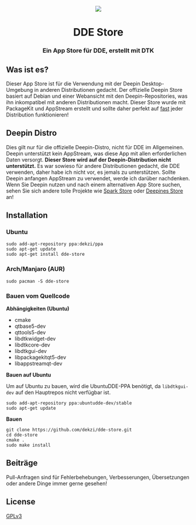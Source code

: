 <p align="center"><img src="https://user-images.githubusercontent.com/56656996/99621835-b2d8dc80-29dd-11eb-8183-987e80f8b3a7.png"></p>
<h1 align="center">DDE Store</h1>
<h3 align="center">Ein App Store für DDE, erstellt mit DTK</h3>

## Was ist es?

Dieser App Store ist für die Verwendung mit der Deepin Desktop-Umgebung in anderen Distributionen gedacht. Der offizielle Deepin Store basiert auf Debian und einer Webansicht mit den Deepin-Repositories, was ihn inkompatibel mit anderen Distributionen macht. Dieser Store wurde mit PackageKit und AppStream erstellt und sollte daher perfekt auf [fast](#deepin-distro) jeder Distribution funktionieren!

## Deepin Distro

Dies gilt nur für die offizielle Deepin-Distro, nicht für DDE im Allgemeinen. Deepin unterstützt kein AppStream, was diese App mit allen erforderlichen Daten versorgt. **Dieser Store wird auf der Deepin-Distribution nicht unterstützt.** Es war sowieso für andere Distributionen gedacht, die DDE verwenden, daher habe ich nicht vor, es jemals zu unterstützen. Sollte Deepin anfangen AppStream zu verwendet, werde ich darüber nachdenken. Wenn Sie Deepin nutzen und nach einem alternativen App Store suchen, sehen Sie sich andere tolle Projekte wie [Spark Store](https://www.spark-app.store) oder [Deepines Store](https://deepines.com) an!

## Installation
### Ubuntu
```
sudo add-apt-repository ppa:dekzi/ppa
sudo apt-get update
sudo apt-get install dde-store
```

### Arch/Manjaro (AUR)
```
sudo pacman -S dde-store
```

### Bauen vom Quellcode
**Abhängigkeiten (Ubuntu)**
- cmake
- qtbase5-dev
- qttools5-dev
- libdtkwidget-dev
- libdtkcore-dev
- libdtkgui-dev
- libpackagekitqt5-dev
- libappstreamqt-dev

**Bauen auf Ubuntu**

Um auf Ubuntu zu bauen, wird die UbuntuDDE-PPA benötigt, da `libdtkgui-dev` auf den Hauptrepos nicht verfügbar ist.
```
sudo add-apt-repository ppa:ubuntudde-dev/stable
sudo apt-get update
```

**Bauen**
```
git clone https://github.com/dekzi/dde-store.git
cd dde-store
cmake .
sudo make install
```

## Beiträge
Pull-Anfragen sind für Fehlerbehebungen, Verbesserungen, Übersetzungen oder andere Dinge immer gerne gesehen!

## License
[GPLv3](../../LICENSE)
